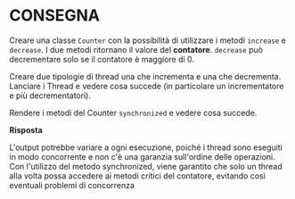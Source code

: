# CONSEGNA

Creare una classe `Counter` con la possibilità di utilizzare i metodi `increase` e `decrease`. I due metodi ritornano il valore del **contatore**. `decrease` può decrementare solo se il contatore è maggiore di 0.

Creare due tipologie di thread una che incrementa e una che decrementa.  
Lanciare i Thread e vedere cosa succede (in particolare un incrementatore e più decrementatori).

Rendere i metodi del Counter `synchronized` e vedere cosa succede.

**Risposta**

L'output potrebbe variare a ogni esecuzione, poiché i thread sono eseguiti in modo concorrente e non c'è una garanzia sull'ordine delle operazioni. Con l'utilizzo del metodo synchronized, viene garantito che solo un thread alla volta possa accedere ai metodi critici del contatore, evitando così eventuali problemi di concorrenza
